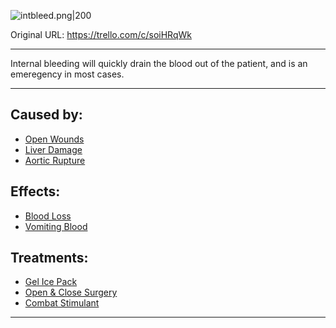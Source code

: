 ![intbleed.png\|200](/Torso/Internal%20Bleeding%20-%20Attachments/6718845db30472d958dd7bab.png)

Original URL: https://trello.com/c/soiHRqWk

---

Internal bleeding will quickly drain the blood out of the patient, and is an emeregency in most cases.

---

## Caused by:

- [Open Wounds](../Any%20bodypart/Open%20Wounds.md)
- [Liver Damage](Liver%20Damage.md)
- [Aortic Rupture](Aortic%20Rupture.md)

## Effects:

- [Blood Loss](../Blood/Blood%20Loss.md)
- [Vomiting Blood](../Symptoms/Vomiting%20Blood.md)

## Treatments:

- [Gel Ice Pack](../Items/Gel%20Ice%20Pack.md)
- [Open & Close Surgery](../Procedures/Open%20&%20Close%20Surgery.md)
- [Combat Stimulant](../Items/Combat%20Stimulant.md)

---


